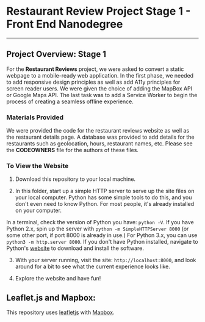 # Restaurant Review Project Stage 1 - Front End Nanodegree
---

## Project Overview: Stage 1

For the **Restaurant Reviews** project, we were asked to convert a static webpage to a mobile-ready web application. In the first phase, we needed to add responsive design principles as well as add A11y principles for screen reader users.  We were given the choice of adding the MapBox API or Google Maps API. The last task was to add a Service Worker to begin the process of creating a seamless offline experience.

### Materials Provided

We were provided the code for the restaurant reviews website as well as the restaurant details page. A database was provided to add details for the restaurants such as geolocation, hours, restaurant names, etc.  Please see the **CODEOWNERS** file for the authors of these files.

### To View the Website

1.  Download this repository to your local machine.

2. In this folder, start up a simple HTTP server to serve up the site files on your local computer. Python has some simple tools to do this, and you don't even need to know Python. For most people, it's already installed on your computer. 

In a terminal, check the version of Python you have: `python -V`. If you have Python 2.x, spin up the server with `python -m SimpleHTTPServer 8000` (or some other port, if port 8000 is already in use.) For Python 3.x, you can use `python3 -m http.server 8000`. If you don't have Python installed, navigate to Python's [website](https://www.python.org/) to download and install the software.

3. With your server running, visit the site: `http://localhost:8000`, and look around for a bit to see what the current experience looks like.

3. Explore the website and have fun! 

## Leaflet.js and Mapbox:

This repository uses [leafletjs](https://leafletjs.com/) with [Mapbox](https://www.mapbox.com/).




